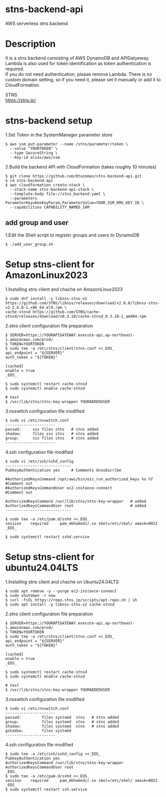# stns-backend-api  
AWS serverless stns backend  

# Description  
It is a stns backend consisting of AWS DynamoDB and APIGatyeway. Lambda is also used for token identification as token authentication is required.   
If you do not need authentication, please remove Lambda. There is no custom domain setting, so if you need it, please set it manually or add it to CloudFormation.  

STNS  
https://stns.jp/  


# stns-backend setup

1.Set Token in the SystemManager parameter store  

```
$ aws ssm put-parameter --name /stns/parameter/token \
  --value "YOURTOKEN" \
  --type SecureString \
  --key-id alias/aws/ssm
```

2.Build the backend API with CloudFormation (takes roughly 10 minutes)  

```
$ git clone https://github.com/Otazoman/stns-backend-api.git
$ cd stns-backend-api
$ aws cloudformation create-stack \
  --stack-name stns-backend-api-stack \
  --template-body file://stns_backend.yaml \
  --parameters ParameterKey=KmsKeyParam,ParameterValue=YOUR_SSM_KMS_KEY_ID \
  --capabilities CAPABILITY_NAMED_IAM

```

## add group and user  
1.Edit the Shell script to register groups and users to DynamoDB  
```
$ ./add_user_group.sh
```

# Setup stns-client for AmazonLinux2023  
1.Installing stns client and chache on AmazonLinux2023  
```
$ sudo dnf install -y libnss-stns-v2 https://github.com/STNS/libnss/releases/download/v2.6.8/libnss-stns-v2-2.6.8-1.x86_64.el9.rpm \
cache-stnsd https://github.com/STNS/cache-stnsd/releases/download/v0.3.18/cache-stnsd_0.3.18-1_amd64.rpm
```

2.stns client configuration file preparation  
```
$ SERVER=https://YOURAPIGATEWAY.execute-api.ap-northeast-1.amazonaws.com/prod/
$ TOKEN=YOURTOKEN
$ sudo tee -a /etc/stns/client/stns.conf <<_EOS_
api_endpoint = "${SERVER}"
auth_token = "${TOKEN}"

[cached]
enable = true
_EOS_

$ sudo systemctl restart cache-stnsd
$ sudo systemctl enable cache-stnsd

# test
$ /usr/lib/stns/stns-key-wrapper YOURADDEDUSER
```

3.nsswitch configuration file modified  
```
$ sudo vi /etc/nsswitch.conf
----------------------
passwd:     sss files stns   # stns added
shadow:     files sss stns   # stns added
group:      sss files stns   # stns added
----------------------
```

4.ssh configuration file modified  
```
$ sudo vi /etc/ssh/sshd_config
-----------------------------
PubkeyAuthentication yes     # Comments Unsubscribe 

#AuthorizedKeysCommand /opt/aws/bin/eic_run_authorized_keys %u %f #Comment out
#AuthorizedKeysCommandUser ec2-instance-connect                   #Comment out

AuthorizedKeysCommand /usr/lib/stns/stns-key-wrapper   # added
AuthorizedKeysCommandUser root                         # added
-----------------------------

$ sudo tee -a /etc/pam.d/sshd <<_EOS_
session    required     pam_mkhomedir.so skel=/etc/skel/ umask=0022
_EOS_

$ sudo systemctl restart sshd.service
```

# Setup stns-client for ubuntu24.04LTS
1.Installing stns client and chache on Ubuntu24.04LTS  
```
$ sudo apt remove -y --purge ec2-instance-connect
$ sudo shutdown -r now
$ curl -fsSL https://repo.stns.jp/scripts/apt-repo.sh | sh
$ sudo apt install -y libnss-stns-v2 cache-stnsd
```
2.stns client configuration file preparation  
```
$ SERVER=https://YOURAPIGATEWAY.execute-api.ap-northeast-1.amazonaws.com/prod/
$ TOKEN=YOURTOKEN
$ sudo tee -a /etc/stns/client/stns.conf <<_EOS_
api_endpoint = "${SERVER}"
auth_token = "${TOKEN}"

[cached]
enable = true
_EOS_

$ sudo systemctl restart cache-stnsd
$ sudo systemctl enable cache-stnsd

# test
$ /usr/lib/stns/stns-key-wrapper YOURADDEDUSER
```

3.nsswitch configuration file modified  
```
$ sudo vi /etc/nsswitch.conf
----------------------
passwd:         files systemd  stns   # stns added
group:          files systemd  stns   # stns added
shadow:         files systemd  stns   # stns added
gshadow:        files systemd
----------------------
```

4.ssh configuration file modified  
```
$ sudo tee -a /etc/ssh/sshd_config <<_EOS_
PubkeyAuthentication yes
AuthorizedKeysCommand /usr/lib/stns/stns-key-wrapper
AuthorizedKeysCommandUser root
_EOS_
$ sudo tee -a /etc/pam.d/sshd <<_EOS_
session    required     pam_mkhomedir.so skel=/etc/skel/ umask=0022
_EOS_
$ sudo systemctl restart ssh.service
```

